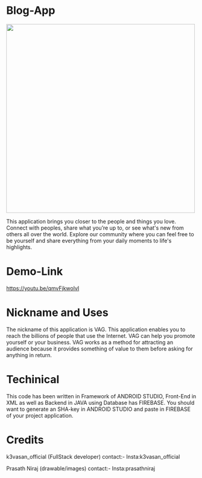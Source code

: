 # Blog-App

<img src="https://user-images.githubusercontent.com/47691119/89096929-0952e880-d3f8-11ea-8d6c-52b68e8c8064.jpg" width="500" height="500">

  This application brings you closer to the people and things you love. 
  Connect with peoples, share what you’re up to, or see what's new from others all over the world. 
  Explore our community where you can feel free to be yourself and share everything from your daily moments to life's highlights.
  
# Demo-Link
  https://youtu.be/qmvFjkwolvI

# Nickname and Uses
  The nickname of this application is VAG. 
  This application enables you to reach the billions of people that use the Internet.
  VAG can help you promote yourself or your business. 
  VAG works as a method for attracting an audience because it provides something of value to them before asking for anything in return.

# Techinical
  This code has been written in Framework of ANDROID STUDIO, Front-End in XML as well as Backend in JAVA using Database has FIREBASE.
  You should want to generate an SHA-key in ANDROID STUDIO and paste in FIREBASE of your project application.
 
# Credits
  k3vasan_official (FullStack developer)
  contact:-
  Insta:k3vasan_official

  Prasath Niraj (drawable/images)
  contact:-
  Insta:prasathniraj
 

